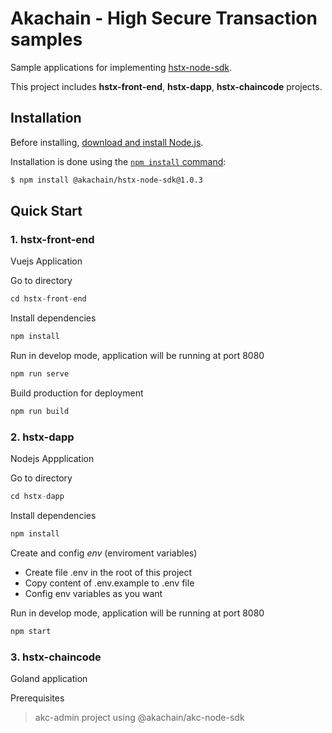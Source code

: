 # Akachain - High Secure Transaction samples
Sample applications for implementing [hstx-node-sdk](https://github.com/Akachain/akc-node-sdk).

This project includes __hstx-front-end__, __hstx-dapp__, __hstx-chaincode__ projects.

## Installation
Before installing, [download and install Node.js](https://nodejs.org/en/download/).

Installation is done using the
[`npm install` command](https://docs.npmjs.com/getting-started/installing-npm-packages-locally):

```bash
$ npm install @akachain/hstx-node-sdk@1.0.3
```

## Quick Start

### 1. hstx-front-end
Vuejs Application

Go to directory
```js
cd hstx-front-end
```

Install dependencies
```js
npm install
```

Run in develop mode, application will be running at port 8080
```js
npm run serve
```

Build production for deployment
```js
npm run build
```

### 2. hstx-dapp
Nodejs Appplication

Go to directory
```js
cd hstx-dapp
```

Install dependencies
```js
npm install
```

Create and config _env_ (enviroment variables)
- Create file .env in the root of this project
- Copy content of .env.example to .env file
- Config env variables as you want

Run in develop mode, application will be running at port 8080
```js
npm start
```

### 3. hstx-chaincode
Goland application

Prerequisites
> akc-admin project using @akachain/akc-node-sdk